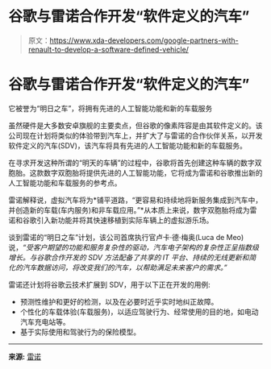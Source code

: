 # 谷歌与雷诺合作开发“软件定义的汽车”

> 原文：<https://www.xda-developers.com/google-partners-with-renault-to-develop-a-software-defined-vehicle/>

# 谷歌与雷诺合作开发“软件定义的汽车”

它被誉为“明日之车”，将拥有先进的人工智能功能和新的车载服务

虽然硬件是大多数安卓旗舰的主要卖点，但谷歌的像素阵容是由其软件定义的。该公司现在计划将类似的体验带到汽车上，并扩大了与雷诺的合作伙伴关系，以开发软件定义的汽车(SDV)，该汽车将具有先进的人工智能功能和新的车载服务。

在寻求开发这种所谓的“明天的车辆”的过程中，谷歌将首先创建这种车辆的数字双胞胎。这款数字双胞胎将提供先进的人工智能功能，它将成为雷诺和谷歌推出新的人工智能功能和车载服务的参考点。

雷诺解释说，虚拟汽车将为*铺平道路，“更容易和持续地将新服务集成到汽车中，并创造新的车载(车内服务)和非车载应用。”*从本质上来说，数字双胞胎将成为雷诺和谷歌引入新功能并将其快速移植到实际车辆上的虚拟游乐场。

谈到雷诺的“明日之车”计划，该公司首席执行官卢卡·德·梅奥(Luca de Meo)说，*“受客户期望的功能和服务复杂性的驱动，汽车电子架构的复杂性正呈指数级增长。与谷歌合作开发的 SDV 方法配备了共享的 IT 平台、持续的无线更新和简化的汽车数据访问，将改变我们的汽车，以帮助满足未来客户的需求。”*

雷诺还计划将谷歌云技术扩展到 SDV，用于以下正在开发的用例:

*   预测性维护和更好的检测，以及在必要时近乎实时地纠正故障。
*   个性化的车载体验(车载服务)，以适应驾驶行为、经常使用的目的地，如电动汽车充电站等。
*   基于实际使用和驾驶行为的保险模型。

* * *

**来源:** [雷诺](https://www.globenewswire.com/news-release/2022/11/08/2550440/0/en/Renault-Group-Renault-Group-and-Google-Accelerate-Partnership-to-Develop-the-Vehicle-of-Tomorrow-and-Strengthen-Renault-Group-s-Digital-Transformation.html)